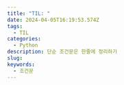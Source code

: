 ```yaml
---
title: "TIL: "
date: 2024-04-05T16:19:53.574Z
tags:
  - TIL
categories:
  - Python
description: 단순 조건문은 한줄에 정리하기
slug:
keywords:
  - 조건문
---
```


<pre>
</pre>
